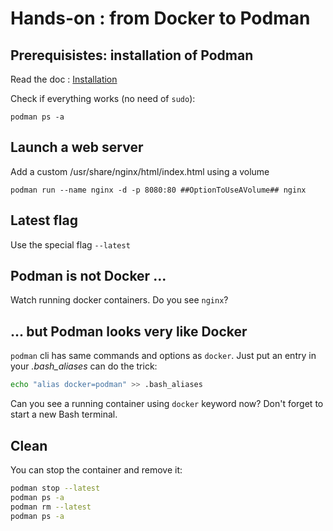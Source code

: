 # Hands-on : from Docker to Podman

## Prerequisistes: installation of Podman

Read the doc : [Installation](https://podman.io/getting-started/installation)

Check if everything works (no need of `sudo`):

```
podman ps -a
```

## Launch a web server

Add a custom /usr/share/nginx/html/index.html using a volume

```
podman run --name nginx -d -p 8080:80 ##OptionToUseAVolume## nginx
```

## Latest flag

Use the special flag `--latest`

## Podman is not Docker ...

Watch running docker containers. Do you see `nginx`?

## ... but Podman looks very like Docker

`podman` cli has same commands and options as `docker`. Just put an entry in your _.bash_aliases_ can do the trick:

```sh
echo "alias docker=podman" >> .bash_aliases
```

Can you see a running container using `docker` keyword now? Don't forget to start a new Bash terminal.

## Clean

You can stop the container and remove it:
```sh
podman stop --latest
podman ps -a
podman rm --latest
podman ps -a
```


